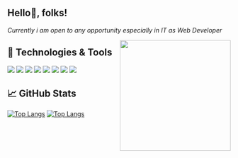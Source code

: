 <h2>Hello👋, folks!</h2>
<p><em>Currently i am open to any opportunity especially in IT as Web Developer</em></p>
<img align="right" src="https://c.tenor.com/GfSX-u7VGM4AAAAC/coding.gif" width="250px" />

## 🔧 Technologies & Tools
![](https://img.shields.io/badge/Editor-Visual_Studio_Code-blue?style=flat&logo=visual-studio-code&logoColor=white)
![](https://img.shields.io/badge/PHP-8.0-informational?style=flat&logo=php&logoColor=white&color=777bb4)
![](https://img.shields.io/badge/Laravel-10.x-red?style=flat&logo=laravel&logoColor=white)
![](https://img.shields.io/badge/JavaScript-ES6-yellow?style=flat&logo=javascript&logoColor=white)
![](https://img.shields.io/badge/React-17.0.2-blue?style=flat&logo=react&logoColor=white)
![](https://img.shields.io/badge/Angular-12-red?style=flat&logo=angular&logoColor=white)
![](https://img.shields.io/badge/MySQL-8.0-blue?style=flat&logo=mysql&logoColor=white)
![](https://img.shields.io/badge/PostgreSQL-14-blue?style=flat&logo=postgresql&logoColor=white)

## &#x1f4c8; GitHub Stats
[![Top Langs](https://github-readme-stats.vercel.app/api?username=asepsyafnur&token=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&theme=tokyonight&show_icons=true)](https://github.com/asepsyafnur&token=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)
[![Top Langs](https://github-readme-stats-git-masterrstaa-rickstaa.vercel.app/api/top-langs/?username=asepsyafnur&token=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&theme=tokyonight&show_icons=true)](https://github.com/asepsyafnur/github-readme-stats&token=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)


<!--
**asepsyafnur/asepsyafnur** is a ✨ _special_ ✨ repository because its `README.md` (this file) appears on your GitHub profile.

Here are some ideas to get you started:

- 🔭 I’m currently working on ...
- 🌱 I’m currently learning ...
- 👯 I’m looking to collaborate on ...
- 🤔 I’m looking for help with ...
- 💬 Ask me about ...
- 📫 How to reach me: ...
- 😄 Pronouns: ...
- ⚡ Fun fact: ...
-->
